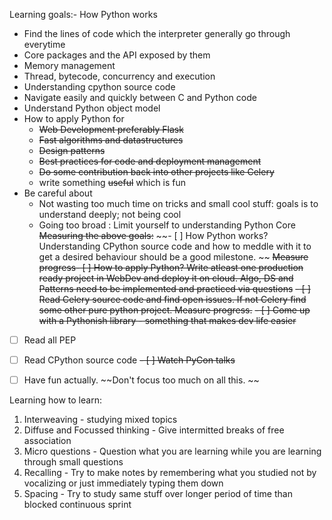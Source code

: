 Learning goals:- 
How Python works
- Find the lines of code which the interpreter generally go through everytime
- Core packages and the API exposed by them
- Memory management
- Thread, bytecode, concurrency and execution
- Understanding cpython source code
- Navigate easily and quickly between C and Python code
- Understand Python object model
- How to apply Python for
  - ~~Web Development preferably Flask~~
  - ~~Fast algorithms and datastructures~~
  - ~~Design patterns~~
  - ~~Best practices for code and deployment management~~
  - ~~Do some contribution back into other projects like Celery~~
  - write something ~~useful~~ which is fun
- Be careful about
  - Not wasting too much time on tricks and small cool stuff: goals is to understand deeply; not being cool
  - Going too broad : Limit yourself to understanding Python Core
~~Measuring the above goals:~~
~~- [ ] How Python works? Understanding CPython source code and how to meddle with it to get a desired behaviour should be a good milestone. ~~
~~Measure progress- [ ] How to apply Python? Write atleast one production ready project in WebDev and deploy it on cloud. Algo, DS and Patterns need to be implemented and practiced via questions~~
~~- [ ] Read Celery source code and find open issues. If not Celery find some other pure python project. Measure progress.~~
~~- [ ] Come up with a Pythonish library - something that makes dev life easier~~
- [ ] Read all PEP
- [ ] Read CPython source code
~~- [ ] Watch PyCon talks~~
- [ ] Have fun actually. ~~Don't focus too much on all this. ~~



Learning how to learn:

1. Interweaving - studying mixed topics
2. Diffuse and Focussed thinking - Give intermitted breaks of free association
3. Micro questions - Question what you are learning while you are learning through small questions
4. Recalling - Try to make notes by remembering what you studied not by vocalizing or just immediately typing them down
5. Spacing - Try to study same stuff over longer period of time than blocked continuous sprint
